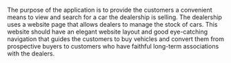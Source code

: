 The purpose of the application is to provide the customers a convenient means to view and search for a car the dealership is selling. The dealership uses a website page that allows dealers to manage the stock of cars. This website should have an elegant website layout and good eye-catching navigation that guides the customers to buy vehicles and convert them from prospective buyers to customers who have faithful long-term associations with the dealers.